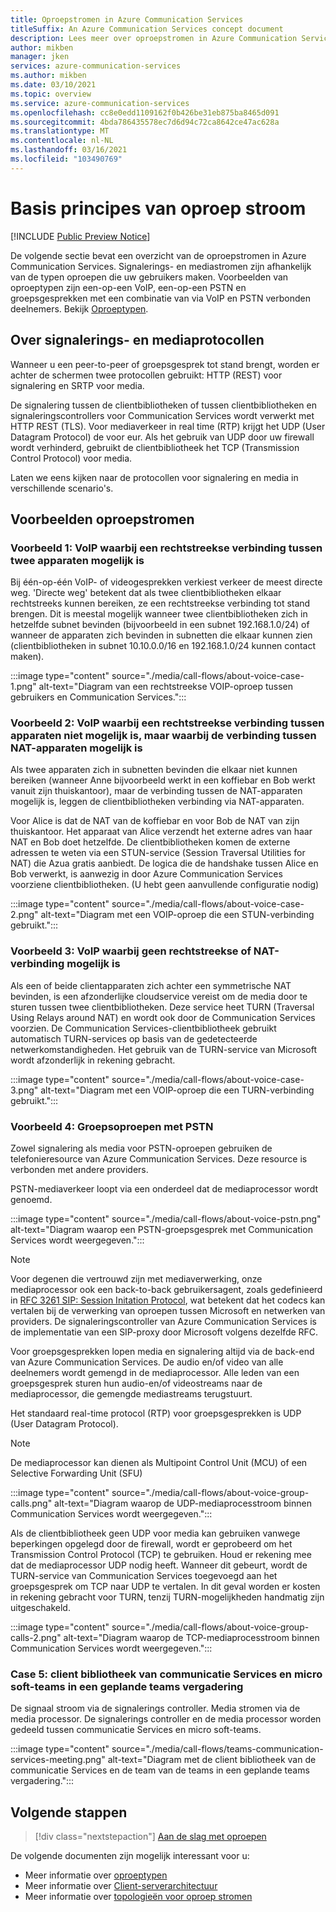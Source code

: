 ```yaml
---
title: Oproepstromen in Azure Communication Services
titleSuffix: An Azure Communication Services concept document
description: Lees meer over oproepstromen in Azure Communication Services.
author: mikben
manager: jken
services: azure-communication-services
ms.author: mikben
ms.date: 03/10/2021
ms.topic: overview
ms.service: azure-communication-services
ms.openlocfilehash: cc8e0edd1109162f0b426be31eb875ba8465d091
ms.sourcegitcommit: 4bda786435578ec7d6d94c72ca8642ce47ac628a
ms.translationtype: MT
ms.contentlocale: nl-NL
ms.lasthandoff: 03/16/2021
ms.locfileid: "103490769"
---
```

# <a name="call-flow-basics"></a>Basis principes van oproep stroom

[!INCLUDE [Public Preview Notice](../includes/public-preview-include.md)]

De volgende sectie bevat een overzicht van de oproepstromen in Azure Communication Services. Signalerings- en mediastromen zijn afhankelijk van de typen oproepen die uw gebruikers maken. Voorbeelden van oproeptypen zijn een-op-een VoIP, een-op-een PSTN en groepsgesprekken met een combinatie van via VoIP en PSTN verbonden deelnemers. Bekijk [Oproeptypen](./voice-video-calling/about-call-types.md).

## <a name="about-signaling-and-media-protocols"></a>Over signalerings- en mediaprotocollen

Wanneer u een peer-to-peer of groepsgesprek tot stand brengt, worden er achter de schermen twee protocollen gebruikt: HTTP (REST) voor signalering en SRTP voor media.

De signalering tussen de clientbibliotheken of tussen clientbibliotheken en signaleringscontrollers voor Communication Services wordt verwerkt met HTTP REST (TLS). Voor mediaverkeer in real time (RTP) krijgt het UDP (User Datagram Protocol) de voor eur. Als het gebruik van UDP door uw firewall wordt verhinderd, gebruikt de clientbibliotheek het TCP (Transmission Control Protocol) voor media.

Laten we eens kijken naar de protocollen voor signalering en media in verschillende scenario's.

## <a name="call-flow-cases"></a>Voorbeelden oproepstromen

### <a name="case-1-voip-where-a-direct-connection-between-two-devices-is-possible"></a>Voorbeeld 1: VoIP waarbij een rechtstreekse verbinding tussen twee apparaten mogelijk is

Bij één-op-één VoIP- of videogesprekken verkiest verkeer de meest directe weg. 'Directe weg' betekent dat als twee clientbibliotheken elkaar rechtstreeks kunnen bereiken, ze een rechtstreekse verbinding tot stand brengen. Dit is meestal mogelijk wanneer twee clientbibliotheken zich in hetzelfde subnet bevinden (bijvoorbeeld in een subnet 192.168.1.0/24) of wanneer de apparaten zich bevinden in subnetten die elkaar kunnen zien (clientbibliotheken in subnet 10.10.0.0/16 en 192.168.1.0/24 kunnen contact maken).

:::image type="content" source="./media/call-flows/about-voice-case-1.png" alt-text="Diagram van een rechtstreekse VOIP-oproep tussen gebruikers en Communication Services.":::

### <a name="case-2-voip-where-a-direct-connection-between-devices-is-not-possible-but-where-connection-between-nat-devices-is-possible"></a>Voorbeeld 2: VoIP waarbij een rechtstreekse verbinding tussen apparaten niet mogelijk is, maar waarbij de verbinding tussen NAT-apparaten mogelijk is

Als twee apparaten zich in subnetten bevinden die elkaar niet kunnen bereiken (wanneer Anne bijvoorbeeld werkt in een koffiebar en Bob werkt vanuit zijn thuiskantoor), maar de verbinding tussen de NAT-apparaten mogelijk is, leggen de clientbibliotheken verbinding via NAT-apparaten.

Voor Alice is dat de NAT van de koffiebar en voor Bob de NAT van zijn thuiskantoor. Het apparaat van Alice verzendt het externe adres van haar NAT en Bob doet hetzelfde. De clientbibliotheken komen de externe adressen te weten via een STUN-service (Session Traversal Utilities for NAT) die Azua gratis aanbiedt. De logica die de handshake tussen Alice en Bob verwerkt, is aanwezig in door Azure Communication Services voorziene clientbibliotheken. (U hebt geen aanvullende configuratie nodig)

:::image type="content" source="./media/call-flows/about-voice-case-2.png" alt-text="Diagram met een VOIP-oproep die een STUN-verbinding gebruikt.":::

### <a name="case-3-voip-where-neither-a-direct-nor-nat-connection-is-possible"></a>Voorbeeld 3: VoIP waarbij geen rechtstreekse of NAT-verbinding mogelijk is

Als een of beide clientapparaten zich achter een symmetrische NAT bevinden, is een afzonderlijke cloudservice vereist om de media door te sturen tussen twee clientbibliotheken. Deze service heet TURN (Traversal Using Relays around NAT) en wordt ook door de Communication Services voorzien. De Communication Services-clientbibliotheek gebruikt automatisch TURN-services op basis van de gedetecteerde netwerkomstandigheden. Het gebruik van de TURN-service van Microsoft wordt afzonderlijk in rekening gebracht.

:::image type="content" source="./media/call-flows/about-voice-case-3.png" alt-text="Diagram met een VOIP-oproep die een TURN-verbinding gebruikt.":::

### <a name="case-4-group-calls-with-pstn"></a>Voorbeeld 4: Groepsoproepen met PSTN

Zowel signalering als media voor PSTN-oproepen gebruiken de telefonieresource van Azure Communication Services. Deze resource is verbonden met andere providers.

PSTN-mediaverkeer loopt via een onderdeel dat de mediaprocessor wordt genoemd.

:::image type="content" source="./media/call-flows/about-voice-pstn.png" alt-text="Diagram waarop een PSTN-groepsgesprek met Communication Services wordt weergegeven.":::

> [!NOTE]
> Voor degenen die vertrouwd zijn met mediaverwerking, onze mediaprocessor ook een back-to-back gebruikersagent, zoals gedefinieerd in [RFC 3261 SIP: Session Initation Protocol](https://tools.ietf.org/html/rfc3261), wat betekent dat het codecs kan vertalen bij de verwerking van oproepen tussen Microsoft en netwerken van providers. De signaleringscontroller van Azure Communication Services is de implementatie van een SIP-proxy door Microsoft volgens dezelfde RFC.

Voor groepsgesprekken lopen media en signalering altijd via de back-end van Azure Communication Services. De audio en/of video van alle deelnemers wordt gemengd in de mediaprocessor. Alle leden van een groepsgesprek sturen hun audio-en/of videostreams naar de mediaprocessor, die gemengde mediastreams terugstuurt.

Het standaard real-time protocol (RTP) voor groepsgesprekken is UDP (User Datagram Protocol).

> [!NOTE]
> De mediaprocessor kan dienen als Multipoint Control Unit (MCU) of een Selective Forwarding Unit (SFU)

:::image type="content" source="./media/call-flows/about-voice-group-calls.png" alt-text="Diagram waarop de UDP-mediaprocesstroom binnen Communication Services wordt weergegeven.":::

Als de clientbibliotheek geen UDP voor media kan gebruiken vanwege beperkingen opgelegd door de firewall, wordt er geprobeerd om het Transmission Control Protocol (TCP) te gebruiken. Houd er rekening mee dat de mediaprocessor UDP nodig heeft. Wanneer dit gebeurt, wordt de TURN-service van Communication Services toegevoegd aan het groepsgesprek om TCP naar UDP te vertalen. In dit geval worden er kosten in rekening gebracht voor TURN, tenzij TURN-mogelijkheden handmatig zijn uitgeschakeld.

:::image type="content" source="./media/call-flows/about-voice-group-calls-2.png" alt-text="Diagram waarop de TCP-mediaprocesstroom binnen Communication Services wordt weergegeven.":::

### <a name="case-5-communication-services-client-library-and-microsoft-teams-in-a-scheduled-teams-meeting"></a>Case 5: client bibliotheek van communicatie Services en micro soft-teams in een geplande teams vergadering

De signaal stroom via de signalerings controller. Media stromen via de media processor. De signalerings controller en de media processor worden gedeeld tussen communicatie Services en micro soft-teams.

:::image type="content" source="./media/call-flows/teams-communication-services-meeting.png" alt-text="Diagram met de client bibliotheek van de communicatie Services en de team van de teams in een geplande teams vergadering.":::



## <a name="next-steps"></a>Volgende stappen

> [!div class="nextstepaction"]
> [Aan de slag met oproepen](../quickstarts/voice-video-calling/getting-started-with-calling.md)

De volgende documenten zijn mogelijk interessant voor u:

- Meer informatie over [oproeptypen](../concepts/voice-video-calling/about-call-types.md)
- Meer informatie over [Client-serverarchitectuur](./client-and-server-architecture.md)
- Meer informatie over [topologieën voor oproep stromen](./detailed-call-flows.md)

